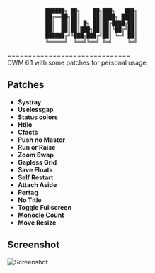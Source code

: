 ```
			██████╗ ██╗    ██╗███╗   ███╗
			██╔══██╗██║    ██║████╗ ████║
			██║  ██║██║ █╗ ██║██╔████╔██║
			██║  ██║██║███╗██║██║╚██╔╝██║
			██████╔╝╚███╔███╔╝██║ ╚═╝ ██║
			╚═════╝  ╚══╝╚══╝ ╚═╝     ╚═╝
```
==============================  
DWM 6.1 with some patches for personal usage.  


Patches
----------------------------
* **Systray**
* **Uselessgap**
* **Status colors**
* **Htile**
* **Cfacts**
* **Push no Master**
* **Run or Raise**
* **Zoom Swap**
* **Gapless Grid**
* **Save Floats**
* **Self Restart**
* **Attach Aside**
* **Pertag**
* **No Title**
* **Toggle Fullscreen**
* **Monocle Count**
* **Move Resize**

Screenshot
----------------------------
![Screenshot](/screenshot.png)
